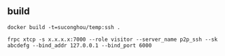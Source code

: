 ## build

```
docker build -t=suconghou/temp:ssh .
```

```
frpc xtcp -s x.x.x.x:7000 --role visitor --server_name p2p_ssh --sk abcdefg --bind_addr 127.0.0.1 --bind_port 6000
```
